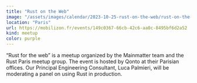```yaml
---
title: "Rust on the Web"
image: "/assets/images/calendar/2023-10-25-rust-on-the-web/rust-on-the-web.jpg"
location: "Paris"
url: https://mobilizon.fr/events/149c0367-66cb-42c6-aa0c-8495bf6d2a52
kind: meetup
color: purple
---
```


“Rust for the web” is a meetup organized by the Mainmatter team and the Rust
Paris meetup group. The event is hosted by Qonto at their Parisian offices. Our
Principal Engineering Consultant, Luca Palmieri, will be moderating a panel on
using Rust in production.
